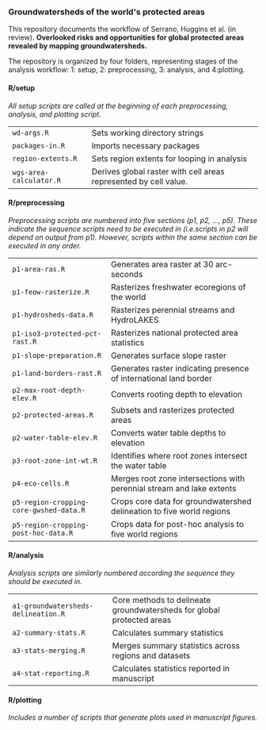 ### Groundwatersheds of the world's protected areas

This repository documents the workflow of Serrano, Huggins et al. (in review). **Overlooked risks and opportunities for global protected areas revealed by mapping groundwatersheds.**

The repository is organized by four folders, representing stages of the analysis workflow: 1: setup, 2: preprocessing, 3: analysis, and 4:plotting.

#### R/setup

*All setup scripts are called at the beginning of each preprocessing,
analysis, and plotting script.*

|                         |                                                                  |
|-----------------------|-------------------------------------------------|
| `wd-args.R`             | Sets working directory strings                                   |
| `packages-in.R`         | Imports necessary packages                                       |
| `region-extents.R`      | Sets region extents for looping in analysis                      |
| `wgs-area-calculator.R` | Derives global raster with cell areas represented by cell value. |

#### **R/preprocessing**

*Preprocessing scripts are numbered into five sections (p1, p2, ..., p5). These indicate the sequence scripts need to be executed in (i.e.scripts in p2 will depend on output from p1). However, scripts within the same section can be executed in any order.*

|                                         |                                                                       |
|---------------------------|---------------------------------------------|
| `p1-area-ras.R`                         | Generates area raster at 30 arc-seconds                               |
| `p1-feow-rasterize.R`                   | Rasterizes freshwater ecoregions of the world                         |
| `p1-hydrosheds-data.R`                  | Rasterizes perennial streams and HydroLAKES                           |
| `p1-iso3-protected-pct-rast.R`          | Rasterizes national protected area statistics                         |
| `p1-slope-preparation.R`                | Generates surface slope raster                                        |
| `p1-land-borders-rast.R`                | Generates raster indicating presence of international land border     |
| `p2-max-root-depth-elev.R`              | Converts rooting depth to elevation                                   |
| `p2-protected-areas.R`                  | Subsets and rasterizes protected areas                                |
| `p2-water-table-elev.R`                 | Converts water table depths to elevation                              |
| `p3-root-zone-int-wt.R`                 | Identifies where root zones intersect the water table                 |
| `p4-eco-cells.R`                        | Merges root zone intersections with perennial stream and lake extents |
| `p5-region-cropping-core-gwshed-data.R` | Crops core data for groundwatershed delineation to five world regions |
| `p5-region-cropping-post-hoc-data.R`    | Crops data for post-hoc analysis to five world regions                |

#### **R/analysis**

*Analysis scripts are similarly numbered according the sequence they
should be executed in.*

|                                     |                                                                       |
|--------------------------------|----------------------------------------|
| `a1-groundwatersheds-delineation.R` | Core methods to delineate groundwatersheds for global protected areas |
| `a2-summary-stats.R`                | Calculates summary statistics                                         |
| `a3-stats-merging.R`                | Merges summary statistics across regions and datasets                 |
| `a4-stat-reporting.R`               | Calculates statistics reported in manuscript                          |

#### **R/plotting**

*Includes a number of scripts that generate plots used in manuscript figures.*
